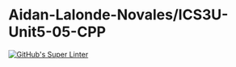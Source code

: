 # Aidan-Lalonde-Novales/ICS3U-Unit5-05-CPP

[![GitHub's Super Linter](https://github.com/Aidan-Lalonde-Novales/ICS3U-Unit5-05-CPP/workflows/GitHub's%20Super%20Linter/badge.svg)](https://github.com/Aidan-Lalonde-Novales/ICS3U-Unit5-05-CPP/actions)
